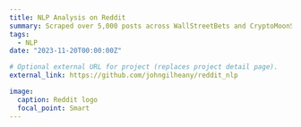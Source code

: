 ```yaml
---
title: NLP Analysis on Reddit
summary: Scraped over 5,000 posts across WallStreetBets and CryptoMoonShots using the Python Reddit API Wrapper (PRAW), to develop classification models to determine which post belongs to which subforum. The models, including Logistic Regression, Random Forest, and Multinomial Naive Bayes with Tfid Vectorizer, underwent hyperparameter-tuning via RandomSearchCV and achieved an F1 score of 0.99.
tags:
  - NLP
date: "2023-11-20T00:00:00Z"

# Optional external URL for project (replaces project detail page).
external_link: https://github.com/johngilheany/reddit_nlp

image:
  caption: Reddit logo
  focal_point: Smart
---
```

